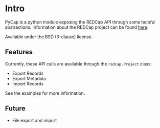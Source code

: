 Intro
=====

PyCap is a python module exposing the REDCap API through some helpful abstractions. Information about the REDCap project can be found [here](http://project-redcap.org/).

Available under the BSD (3-clause) license.

Features
--------

Currently, these API calls are available through the `redcap.Project` class:

-   Export Records
-   Export Metadata
-   Import Records

See the examples for more information.

Future
------

-   File export and import
